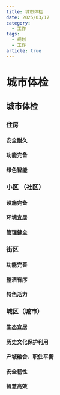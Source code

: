 ```yaml
---
title: 城市体检
date: 2025/03/17
category:
  - 工作
tags:
  - 规划
  - 工作
article: true
---
```

# 城市体检

## 城市体检

### 住房

#### 安全耐久

#### 功能完备

#### 绿色智能

### 小区 （社区）

#### 设施完备

#### 环境宜居

#### 管理健全

### 街区

#### 功能完善

#### 整洁有序

#### 特色活力 

### 城区（城市）

#### 生态宜居

#### 历史文化保护利用

#### 产城融合、职住平衡

#### 安全韧性

#### 智慧高效
 